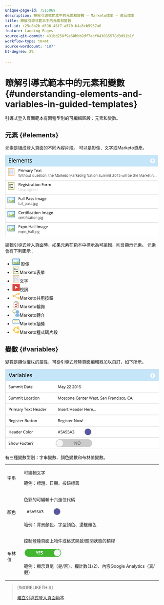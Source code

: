 ```yaml
---
unique-page-id: 7515069
description: 瞭解引導式範本中的元素和變數 — Marketo檔案 — 產品檔案
title: 瞭解引導式範本中的元素和變數
exl-id: c25c8b2b-d596-46f7-a570-b4a5cb5957a6
feature: Landing Pages
source-git-commit: 431bd258f9a68bbb9df7acf043085578d3d91b1f
workflow-type: tm+mt
source-wordcount: '187'
ht-degree: 2%

---
```


# 瞭解引導式範本中的元素和變數 {#understanding-elements-and-variables-in-guided-templates}

引導式登入頁面範本有兩種型別的可編輯區段：元素和變數。

## 元素 {#elements}

元素是組成登入頁面的不同內容片段。 可以是影像、文字或Marketo資產。

![](assets/image2015-5-20-14-3a57-3a55.png)

編輯引導式登入頁面時，如果元素在範本中標示為可編輯，則會顯示元素。 元素會有下列圖示：

* ![--](assets/image2015-5-20-12-3a30-3a48.png) 影像
* ![—](assets/image2015-5-20-12-3a31-3a33.png)Marketo表單
* ![--](assets/image2015-5-20-12-3a41-3a21.png)文字
* ![—](assets/image2015-5-20-12-3a42-3a47.png)視訊
* ![—](assets/image2015-5-20-12-3a44-3a17.png)Marketo共用按鈕
* ![—](assets/image2015-5-20-12-3a43-3a21.png)Marketo輪詢
* ![—](assets/image2015-5-20-12-3a43-3a2.png)Marketo轉介
* ![—](assets/image2015-5-20-12-3a44-3a40.png)Marketo抽獎
* ![—](assets/image2015-5-20-12-3a47-3a45.png)Marketo程式碼片段

## 變數 {#variables}

變數是類似權杖的屬性，可從引導式登陸頁面編輯器加以自訂，如下所示。

![](assets/image2015-5-20-15-3a0-3a2.png)

有三種變數型別：字串變數、顏色變數和布林值變數。

<table> 
 <tbody> 
  <tr> 
   <td>字串</td> 
   <td><p>可編輯文字</p><p>範例：標題、日期、按鈕標籤</p></td> 
  </tr> 
  <tr> 
   <td>顏色</td> 
   <td><p>色彩的可編輯十六進位代碼</p><p><img alt="—" src="assets/image2015-5-20-13-3a14-3a57.png" data-linked-resource-id="7515092" data-linked-resource-type="attachment" data-base-url="https://docs.marketo.com" data-linked-resource-container-id="7515069" title="--"></p><p>範例：背景顏色、字型顏色、邊框顏色</p></td> 
  </tr> 
  <tr> 
   <td>布林值</td> 
   <td><p>控制登陸頁面上物件或格式開啟/關閉狀態的槓桿</p><p><img alt="--" src="assets/image2015-5-20-13-3a14-3a25.png" data-linked-resource-id="7515091" data-linked-resource-type="attachment" data-base-url="https://docs.marketo.com" data-linked-resource-container-id="7515069" title="--"></p><p>範例：顯示頁尾（是/否）、欄計數(1/2)、內嵌Google Analytics（真/假）</p></td> 
  </tr> 
 </tbody> 
</table>

>[!MORELIKETHIS]
>
>[建立引導式登入頁面範本](/help/marketo/product-docs/demand-generation/landing-pages/landing-page-templates/create-a-guided-landing-page-template.md)
